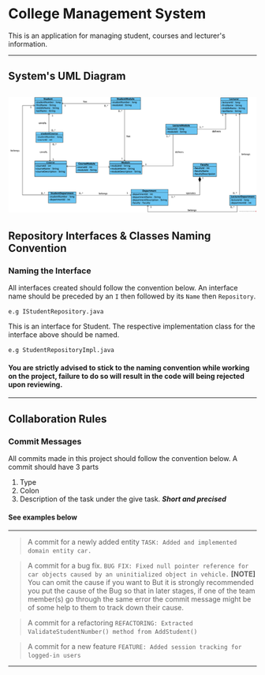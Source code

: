 # College Management System
This is an application for managing 
student, courses and lecturer's information.

---
## System's UML Diagram
![College System UML Diagram!](uml/ADP_Assignment_Group_1.png "College System UML Diagram")
---

## Repository Interfaces & Classes Naming Convention

### Naming the Interface
All interfaces created should follow the convention below.
An interface name should be preceded by an ```I``` then followed
by its ```Name``` then ```Repository```. 
```
e.g IStudentRepository.java
```
This is an interface for Student. 
The respective implementation
class for the interface above should be named.
```
e.g StudentRepositoryImpl.java
```
#### You are strictly advised to stick to the naming convention while working on the project, failure to do so will result in the code will being rejected upon reviewing.
---
## Collaboration Rules

### Commit Messages
All commits made in this project should follow the convention below.
A commit should have 3 parts
1. Type
2. Colon
3. Description of the task under the give task. ***Short and precised***

#### See examples below
---
> A commit for a newly added entity
`TASK: Added and implemented domain entity car.`

> A commit for a bug fix.
`BUG FIX: Fixed null pointer reference for car objects caused by an uninitialized object in vehicle.`
**[NOTE]** You can omit the cause if you want to But it is strongly recommended you put the cause of the Bug so 
that in later stages, if one of the team member(s) go through the same error the commit message might be of 
some help to them to track down their cause.

> A commit for a refactoring
`REFACTORING: Extracted ValidateStudentNumber() method from AddStudent()`

> A commit for a new feature
`FEATURE: Added session tracking for logged-in users`
---
